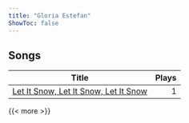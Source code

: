 ```yaml
---
title: "Gloria Estefan"
ShowToc: false
---
```


## Songs
Title | Plays 
----- | -----: 
[Let It Snow, Let It Snow, Let It Snow](/songs/let-it-snow-let-it-snow-let-it-snow) | 1

{{< more >}}